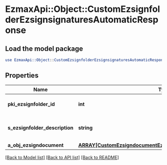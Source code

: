 # EzmaxApi::Object::CustomEzsignfolderEzsignsignaturesAutomaticResponse

## Load the model package
```perl
use EzmaxApi::Object::CustomEzsignfolderEzsignsignaturesAutomaticResponse;
```

## Properties
Name | Type | Description | Notes
------------ | ------------- | ------------- | -------------
**pki_ezsignfolder_id** | **int** | The unique ID of the Ezsignfolder | 
**s_ezsignfolder_description** | **string** | The description of the Ezsignfolder | 
**a_obj_ezsigndocument** | [**ARRAY[CustomEzsigndocumentEzsignsignaturesAutomaticResponse]**](CustomEzsigndocumentEzsignsignaturesAutomaticResponse.md) |  | 

[[Back to Model list]](../README.md#documentation-for-models) [[Back to API list]](../README.md#documentation-for-api-endpoints) [[Back to README]](../README.md)



